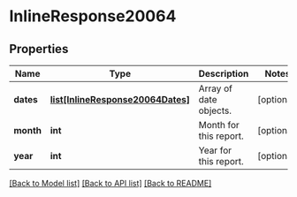 # InlineResponse20064

## Properties
Name | Type | Description | Notes
------------ | ------------- | ------------- | -------------
**dates** | [**list[InlineResponse20064Dates]**](InlineResponse20064Dates.md) | Array of date objects. | [optional] 
**month** | **int** | Month for this report. | [optional] 
**year** | **int** | Year for this report. | [optional] 

[[Back to Model list]](../README.md#documentation-for-models) [[Back to API list]](../README.md#documentation-for-api-endpoints) [[Back to README]](../README.md)

